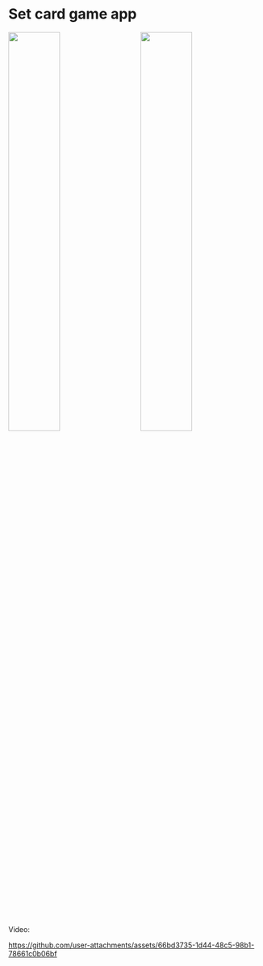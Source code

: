 # Set card game app

<p float="center">
<img src="https://github.com/user-attachments/assets/979cd8ca-521b-409a-8d85-311f50627da8" width="45%">
&nbsp; &nbsp; &nbsp; &nbsp;
<img src="https://github.com/user-attachments/assets/a54a92c4-aec9-4e9a-8a2f-5d1217f3d6d7" width="45%">
</p>

Video:


https://github.com/user-attachments/assets/66bd3735-1d44-48c5-98b1-78661c0b06bf



